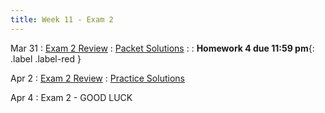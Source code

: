 ```yaml
---
title: Week 11 - Exam 2 
---
```


Mar 31
: [Exam 2 Review](https://rmshksu.github.io/stat240_spring2025/assets/files/Ex2Reviw.pdf)
  : [Packet Solutions](https://rmshksu.github.io/stat240_spring2025/assets/files/packet_sol.pdf)
: [](#) 
  : **Homework 4 due 11:59 pm**{: .label .label-red }

Apr 2
: [Exam 2 Review](https://rmshksu.github.io/stat240_spring2025/assets/files/240-pract-exam2.pdf)
  : [Practice Solutions](https://rmshksu.github.io/stat240_spring2025/assets/files/240-pract-exam2_sol.pdf)

Apr 4
: Exam 2 - GOOD LUCK
